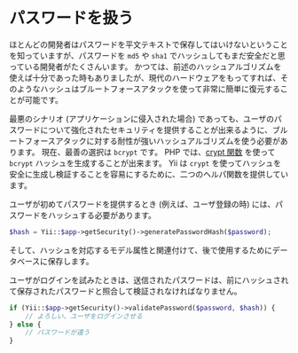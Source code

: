 パスワードを扱う
================

ほとんどの開発者はパスワードを平文テキストで保存してはいけないということを知っていますが、パスワードを `md5` や `sha1` でハッシュしてもまだ安全だと思っている開発者がたくさんいます。
かつては、前述のハッシュアルゴリズムを使えば十分であった時もありましたが、現代のハードウェアをもってすれば、そのようなハッシュはブルートフォースアタックを使って非常に簡単に復元することが可能です。

最悪のシナリオ (アプリケーションに侵入された場合) であっても、ユーザのパスワードについて強化されたセキュリティを提供することが出来るように、ブルートフォースアタックに対する耐性が強いハッシュアルゴリズムを使う必要があります。
現在、最善の選択は `bcrypt` です。
PHP では、[crypt 関数](http://php.net/manual/ja/function.crypt.php) を使って `bcrypt` ハッシュを生成することが出来ます。
Yii は `crypt` を使ってハッシュを安全に生成し検証することを容易にするために、二つのヘルパ関数を提供しています。

ユーザが初めてパスワードを提供するとき (例えば、ユーザ登録の時) には、パスワードをハッシュする必要があります。


```php
$hash = Yii::$app->getSecurity()->generatePasswordHash($password);
```

そして、ハッシュを対応するモデル属性と関連付けて、後で使用するためにデータベースに保存します。

ユーザがログインを試みたときは、送信されたパスワードは、前にハッシュされて保存されたパスワードと照合して検証されなければなりません。


```php
if (Yii::$app->getSecurity()->validatePassword($password, $hash)) {
    // よろしい、ユーザをログインさせる
} else {
    // パスワードが違う
}
```
